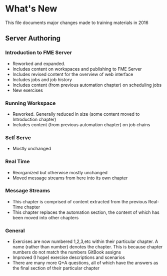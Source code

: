 # What's New #
This file documents major changes made to training materials in 2016

## Server Authoring ##


### Introduction to FME Server ###
- Reworked and expanded. 
- Includes content on workspaces and publishing to FME Server
- Includes revised content for the overview of web interface
- Includes jobs and job history
- Includes content (from previous automation chapter) on scheduling jobs
- New exercises

### Running Workspace ###
- Reworked. Generally reduced in size (some content moved to Introduction chapter)
- Includes content (from previous automation chapter) on job chains

### Self Serve ###
- Mostly unchanged

### Real Time ###
- Reorganized but otherwise mostly unchanged
- Moved message streams from here into its own chapter

### Message Streams ###
- This chapter is comprised of content extracted from the previous Real-Time chapter
- This chapter replaces the automation section, the content of which has been moved into other chapters

### General ###
- Exercises are now numbered 1,2,3,etc within their particular chapter. A name (rather than number) denotes the chapter. This is because chapter numbers do not match the numbers GitBook assigns
- Improved (I hope) exercise descriptions and scenarios
- There are many more Q+A questions, all of which have the answers as the final section of their particular chapter
